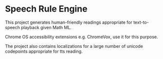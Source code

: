 # Speech Rule Engine

This project generates human-friendly readings appropriate for text-to-speech
playback given Math ML.

Chrome OS accessibility extensions e.g. ChromeVox, use it for this purpose.

The project also contains localizations for a large number of unicode codepoints
appropriate for tts reading.
